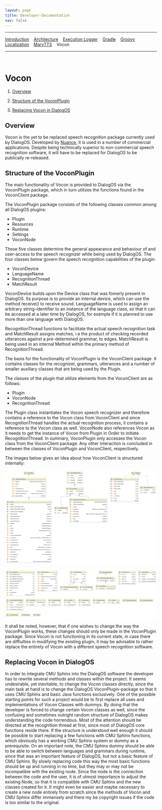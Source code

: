 ```yaml
---
layout: page
title: Developer-Documentation
nav: false
---
```


---
[Introduction](/developerdocumentation.html) &nbsp;&nbsp; [Architecture](architecture.html) &nbsp;&nbsp; [Execution Logger](executionlogger.html) &nbsp;&nbsp; [Gradle](gradle.html) &nbsp;&nbsp; [Groovy](groovy.html) &nbsp;&nbsp; [Localization](localization.html) &nbsp;&nbsp; [MaryTTS](marytts.html)  &nbsp;&nbsp; Vocon


---
&nbsp;

# Vocon

1. [Overview](#overview)

2. [Structure of the VoconPlugin](#structure-of-the-voconplugin)

3. [Replacing Vocon in DialogOS](#replacing-vocon-in-dialogos)

## Overview

Vocon is the yet to be replaced speech recognition package currently used by DialogOS. Developed by [Nuance](https://www.nuance.com/), it is used in a number of commercial applications.
Despite being technically superior to non-commercial speech recognition software, it will have to be replaced for DialogOS to be publically re-released.

## Structure of the VoconPlugin

The main functionality of Vocon is provided to DialogOS via the VoconPlugin package,
which in turn utilizes the functions found in the VoconClient package.

The VoconPlugin package consists of the following classes common among all DialogOS plugins:

- Plugin
- Resources
- Runtime
- Settings
- VoconNode
 
These five classes determine the general appearance and behaviour of and user-access to the speech recognizer while being used by DialogOS.
The four classes below govern the speech recognition capabilities of the plugin:

- VoconDevice
- LanguageName
- RecognitionThread
- MatchResult 

VoconDevice builds upon the Device class that was fomerly present in DialogOS. Its purpose is to provide an internal device, which can use the method receive() to receive sound.
LanguageName is used to assign an arbitrary string-identifier to an instance of the language class, so that it can be accessed at a later time by DialogOS,
for example if it is planned to use more than one language with DialogOS.

RecognitionThread functions to facilitate the actual speech recognition task and MatchResult assigns matches, i.e the product of checking recorded utterances against a pre-determined grammar, to edges.
MatchResult is being used in an internal Method within the primary method of RecognitionThread.

The basis for the functionality of VoconPlugin is the VoconClient package. It contains classes for the recognizer, grammars, utterances
and a number of smaller auxiliary classes that are being used by the Plugin.

The classes of the plugin that utilize elements from the VoconClient are as follows:

- Plugin
- VoconNode
- RecognitionThread

The Plugin class instantiates the Vocon speech recognizer and therefore contains a reference to the Vocon class from VoconClient and
since RecognitionThread handles the actual recognition process, it contains a reference to the Vocon class as well. VoconNode also references Vocon
as it needs to get the instance of Vocon from Plugin in Order to initiate RecognitionThread.
In summary, VoconPlugin only accesses the Vocon class from the VoconClient package. Any other interaction is concluded in between the classes of VoconPlugin and VoconClient, respectively.

 
The images below gives an idea about how VoconClient is structured internally:

![Alt text](../pictures/VoconClient-speech_recognition_Upside.png)

![Alt text](../pictures/VoconClient-speech_recognition_Downside.png)


It shall be noted, however, that if one wishes to change the way the VoconPlugin works, these changes should only be made in the VoconPlugin package.
Since Vocon is not functioning in its current state, in case there are diffiulties in modifying the existing plugin, it may be advisable to rather replace the entirety of Vocon with a different speech recognition software.


## Replacing Vocon in DialogOS

In order to integrate CMU Sphinx into the DialogOS software the developer has to rewrite several methods and classes within the project.
It seems undesirable, yet inevitable, to change the Vocon classes directly, since the main task at hand is to change the DialogOS VoconPlugin-package so that it uses CMU Sphinx and basic Java functions exclusively.
One of the possible starting points for such a project would be to first replace all uses and implementations of Vocon Classes with dummys. 
By doing that the developer is forced to change certain Vocon classes as well, since the confusing and sometimes outright random structure of DialogOS makes understanding the code horrendous.
Most of the attention should be directed at the recognition thread at first, since most of DialogOS core functions reside there.
If the structure is understood well enough it should be possible to start replacing a few functions with CMU Sphinx functions, which obviously has a working CMU Sphinx system or dummy as a prerequisite.
On an important note, the CMU Sphinx dummy should be able to be able to switch between languages and grammars during runtime, since that was an important feature of DialogOS, but not a basic feature of CMU Sphinx.
By slowly replacing code this way the most basic functions should be up and running in no time, but they may or may not be incompatible with the existing node. 
Since the node is the connection between the code and the user, it is of utmost importance to adjust the existing Node, so that it is compatible with CMU Sphinx and the new classes created for it.
It might even be easier and maybe necessary to create a new node entirely from scratch since the methods of Vocon and CMU Sphinx differ immensely and there my be copyright issues if the code is too similar to the original.


